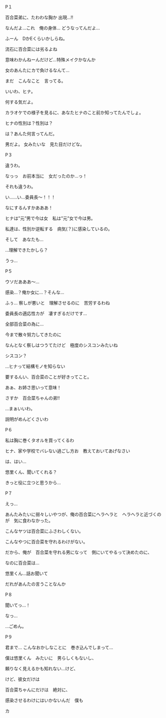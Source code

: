 P１

百合菜弟に、たわわな胸か	出現…‼︎

なんだよ…これ　俺の身体… どうなってんだよ…

ふーん　DかEくらいかしらね。

流石に百合菜には劣るよね

意味わかんねーんだけど…特殊メイクかなんか

女のあんたにカで負けるなんて…

まだ　こんなこと　言ってる。

いいわ、ヒナ。

何する気だよ。

カラオケでの様子を見るに、あなたヒナのこと前か知ってたんでしょ。

ヒナの性別は？性別は？

は？あんた何言ってんだ。

男だよ。	女みたいな　見た目だけどな。

P３

違うわ。

なっっ　お前本当に　女だったのか…っ！

それも違うわ。

い……い…委員長〜！！！

なにするんすかあああ！

ヒナは”元”男で今は女　私は”元”女で今は男。

私達は、性別か逆転する　病気(？)に感染しているの。

そして　あなたも…

…理解できたかしら？

うっ…

P５

ウソだあああ〜…

感染…？俺か女に…？そんな…

ふぅ…	察しが悪いと　理解させるのに　苦労するわね

委員長の適応性カが　凄すぎるだけです…

全部百合菜の為に…

今まで散々努力してきたのに

なんとなく察しはつうてたけど　極度のシスコンみたいね

シスコン？

…ヒナって結構モノを知らない

要するんい、百合菜のことが好きってこと。

あぁ、お姉さ思いって意味！

さすか　百合菜ちゃんの弟‼︎

…まぁいいわ。

説明がめんどくさいわ

P６

私は胸に巻くタオルを買ってくるわ

ヒナ、家や学校でバレない過ごし方お　教えておいてあげなさい

は、はい…

悠里くん、聞いてくれる？

きっと役に立つと思うから…

P７

えっ…

あんたみたいに弱々しいやつが、俺の百合菜にヘラヘラと　ヘラヘラと近づくのが　気に食わなかった。

こんなヤツは百合菜にふさわしくない。

こんなやつに百合菜を守れるわけがない。

だから、俺が　百合菜を守れる男になって　側にいてやるって決めたのに、

なのに百合菜は…

悠里くん…話お聞いて

だれがあんたの言うことなんか

P８

聞いてっ…！

なっ…

…ごめん。

P９

君まで… こんなおかしなことに　巻き込んでしまって…

僕は悠里くん　みたいに　男らしくもないし、

頼りなく見えるかも知れない…けど、

けど、彼女だけは

百合菜ちゃんにだけは　絶対に、

感染させるわけにはいかないんだ　僕も

カ
